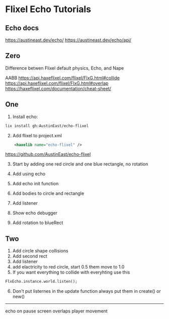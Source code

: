 # Flixel Echo Tutorials

## Echo docs
https://austineast.dev/echo/
https://austineast.dev/echo/api/

## Zero
Difference betwen Flixel default physics, Echo, and Nape

AABB
https://api.haxeflixel.com/flixel/FlxG.html#collide
https://api.haxeflixel.com/flixel/FlxG.html#overlap
https://haxeflixel.com/documentation/cheat-sheet/

## One

1. Install echo:
```sh
lix install gh:AustinEast/echo-flixel
```

2. Add flixel to project.xml
```xml
	<haxelib name="echo-flixel" />
```
https://github.com/AustinEast/echo-flixel

3. Start by adding one red circle and one blue rectangle, no rotation

4. Add using echo
5. Add echo init function
6. Add bodies to circle and rectangle
7. Add listener
8. Show echo debugger
9. Add rotation to blueRect

## Two

1. Add circle shape collisions
2. Add second rect
3. Add listener
4. add elactricity to red circle, start 0.5 them move to 1.0
5. If you want everything to collide with everyhting use this
```haxe
FlxEcho.instance.world.listen();
```

6. Don't put listernes in the update function always put them in create() or new()

---
echo on pause screen
overlaps
player movement